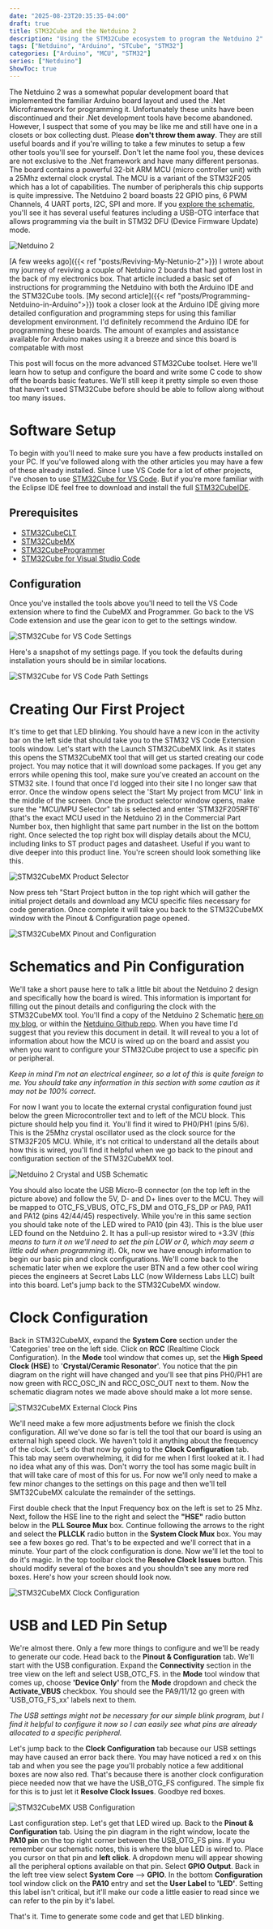 ```yaml
---
date: "2025-08-23T20:35:35-04:00"
draft: true
title: STM32Cube and the Netduino 2
description: "Using the STM32Cube ecosystem to program the Netduino 2"
tags: ["Netduino", "Arduino", "STCube", "STM32"]
categories: ["Arduino", "MCU", "STM32"]
series: ["Netduino"]
ShowToc: true
---
```


The Netduino 2 was a somewhat popular development board that implemented the familiar Arduino board layout and used the .Net Microframework for programming it.  Unfortunately these units have been discontinued and their .Net development tools have become abandoned.  However, I suspect that some of you may be like me and still have one in a closets or box collecting dust.  Please **don't throw them away**.  They are still useful boards and if you're willing to take a few minutes to setup a few other tools you'll see for yourself.  Don't let the name fool you, these devices are not exclusive to the .Net framework and have many different personas.  The board contains a powerful 32-bit ARM MCU (micro controller unit) with a 25Mhz external clock crystal.  The MCU is a variant of the STM32F205 which has a lot of capabilities.  The number of peripherals this chip supports is quite impressive.  The Netduino 2 board boasts 22 GPIO pins, 6 PWM Channels, 4 UART ports, I2C, SPI and more.  If you [explore the schematic](/Schematic_N2_20Dec16.pdf), you'll see it has several useful features including a USB-OTG interface that allows programming via the built in STM32 DFU (Device Firmware Update) mode.

![Netduino 2](/Netduino2.jpg)

[A few weeks ago]({{< ref "posts/Reviving-My-Netunio-2">}}) I wrote about my journey of reviving a couple of Netduino 2 boards that had gotten lost in the back of my electronics box.  That article included a basic set of instructions for programming the Netduino with both the Arduino IDE and the STM32Cube tools.  [My second article]({{< ref "posts/Programming-Netduino-in-Arduino">}}) took a closer look at the Arduino IDE giving more detailed configuration and programming steps for using this familiar development environment.  I'd definitely recommend the Arduino IDE for programming these boards.  The amount of examples and assistance available for Arduino makes using it a breeze and since this board is compatable with most 

This post will focus on the more advanced STM32Cube toolset.  Here we'll learn how to setup and configure the board and write some C code to show off the boards basic features.  We'll still keep it pretty simple so even those that haven't used STM32Cube before should be able to follow along without too many issues.

# Software Setup

To begin with you'll need to make sure you have a few products installed on your PC.  If you've followed along with the other articles you may have a few of these already installed.  Since I use VS Code for a lot of other projects, I've chosen to use [STM32Cube for VS Code](https://www.st.com/content/st_com/en/stm32-mcu-developer-zone/software-development-tools/stm32cubevscode.html).  But if you're more familiar with the Eclipse IDE feel free to download and install the full [STM32CubeIDE](https://www.st.com/en/development-tools/stm32cubeide.html).

## Prerequisites

* [STM32CubeCLT](https://www.st.com/en/development-tools/stm32cubeclt.html)
* [STM32CubeMX](https://www.st.com/en/development-tools/stm32cubemx.html)
* [STM32CubeProgrammer](https://www.st.com/en/development-tools/stm32cubeprog.html)
* [STM32Cube for Visual Studio Code](https://marketplace.visualstudio.com/items?itemName=stmicroelectronics.stm32-vscode-extension&ssr=false#overview)

## Configuration
Once you've installed the tools above you'll need to tell the VS Code extension where to find the CubeMX and Programmer.  Go back to the VS Code extension and use the gear icon to get to the settings window.

![STM32Cube for VS Code Settings](/STM32CubeforVSCodeSettings.png)

Here's a snapshot of my settings page.  If you took the defaults during installation yours should be in similar locations.

![STM32Cube for VS Code Path Settings](/STM32CubeforVSCodePathSettings.png)


# Creating Our First Project

It's time to get that LED blinking.  You should have a new icon in the activity bar on the left side that should take you to the STM32 VS Code Extension tools window.  Let's start with the Launch STM32CubeMX link.  As it states this opens the STM32CubeMX tool that will get us started creating our code project.  You may notice that it will download some packages.  If you get any errors while opening this tool, make sure you've created an account on the STM32 site.  I found that once I'd logged into their site I no longer saw that error.  Once the window opens select the 'Start My project from MCU' link in the middle of the screen.  Once the product selector window opens, make sure the "MCU/MPU Selector" tab is selected and enter 'STM32F205RFT6' (that's the exact MCU used in the Netduino 2) in the Commercial Part Number box, then highlight that same part number in the list on the bottom right.  Once selected the top right box will display details about the MCU, including links to ST product pages and datasheet.  Useful if you want to dive deeper into this product line.  You're screen should look something like this.

![STM32CubeMX Product Selector](/STM32CubeMXProductSelector.png)

Now press teh "Start Project button in the top right which will gather the initial project details and download any MCU specific files necessary for code generation.  Once complete it will take you back to the STM32CubeMX window with the Pinout & Configuration page opened.

![STM32CubeMX Pinout and Configuration](/STM32CubeMXPinoutAndConfiguration.png)

# Schematics and Pin Configuration

We'll take a short pause here to talk a little bit about the Netduino 2 design and specifically how the board is wired.   This information is important for filling out the pinout details and configuring the clock with the STM32CubeMX tool.  You'll find a copy of the Netduino 2 Schematic [here on my blog](/Schematic_N2_20Dec16.pdf), or within the [Netduino Github repo](https://github.com/WildernessLabs/Netduino_Hardware/blob/main/N2/N2_20Dec16.pdf).  When you have time I'd suggest that you review this document in detail.  It will reveal to you a lot of information about how the MCU is wired up on the board and assist you when you want to configure your STM32Cube project to use a specific pin or peripheral.

*Keep in mind I'm not an electrical engineer, so a lot of this is quite foreign to me. You should take any information in this section with some caution as it may not be 100% correct.*

For now I want you to locate the external crystal configuration found just below the green Microcontroller text and to left of the MCU block.  This picture should help you find it.  You'll find it wired to PH0/PH1 (pins 5/6).  This is the 25Mhz crystal oscillator used as the clock source for the STM32F205 MCU.  While, it's not critical to understand all the details about how this is wired, you'll find it helpful when we go back to the pinout and configuration section of the STM32CubeMX tool.  

![Netduino 2 Crystal and USB Schematic](/Netduino2SchematicUSBConnectors.png)

You should also locate the USB Micro-B connector (on the top left in the picture above) and follow the 5V, D- and D+ lines over to the MCU.  They will be mapped to OTC_FS_VBUS, OTC_FS_DM and OTG_FS_DP or PA9, PA11 and PA12 (pins 42/44/45) respectively.  While you're in this same section you should take note of the LED wired to PA10 (pin 43).  This is the blue user LED found on the Netduino 2.  It has a pull-up resistor wired to +3.3V (*this means to turn it on we'll need to set the pin LOW or 0, which may seem a little odd when programming it*). Ok, now we have enough information to begin our basic pin and clock configurations.  We'll come back to the schematic later when we explore the user BTN and a few other cool wiring pieces the engineers at Secret Labs LLC (now Wilderness Labs LLC) built into this board.  Let's jump back to the STM32CubeMX window.

# Clock Configuration

Back in STM32CubeMX, expand the **System Core** section under the 'Categories' tree on the left side.  Click on **RCC** (Realtime Clock Configuration).  In the **Mode** tool window that comes up, set the **High Speed Clock (HSE)** to '**Crystal/Ceramic Resonator**'.  You notice that the pin diagram on the right will have changed and you'll see that pins PH0/PH1 are now green with RCC_OSC_IN and RCC_OSC_OUT next to them.  Now the schematic diagram notes we made above should make a lot more sense.  

![STM32CubeMX External Clock Pins](/STM32CubeMXExternalClockPins.png)

We'll need make a few more adjustments before we finish the clock configuration.  All we've done so far is tell the tool that our board is using an external high speed clock.  We haven't told it anything about the frequency of the clock.  Let's do that now by going to the **Clock Configuration** tab.  This tab may seem overwhelming, it did for me when I first looked at it.  I had no idea what any of this was.  Don't worry the tool has some magic built in that will take care of most of this for us.  For now we'll only need to make a few minor changes to the settings on this page and then we'll tell SMT32CubeMX calculate the remainder of the settings.  

First double check that the Input Frequency box on the left is set to 25 Mhz.  Next, follow the HSE line to the right and select the **"HSE"** radio button below in the **PLL Source Mux** box.  Continue following the arrows to the right and select the **PLLCLK** radio button in the **System Clock Mux** box.  You may see a few boxes go red.  That's to be expected and we'll correct that in a minute.  Your part of the clock configuration is done.  Now we'll let the tool to do it's magic.  In the top toolbar clock the **Resolve Clock Issues** button.  This should modify several of the boxes and you shouldn't see any more red boxes.  Here's how your screen should look now.

![STM32CubeMX Clock Configuration](/STM32CubeMXClockConfiguration.png)

# USB and LED Pin Setup

We're almost there.  Only a few more things to configure and we'll be ready to generate our code.  Head back to the **Pinout & Configuration** tab.  We'll start with the USB configuration.  Expand the **Connectivity** section in the tree view on the left and select USB_OTC_FS.  in the **Mode** tool window that comes up, choose **'Device Only'** from the **Mode** dropdown and check the **Activate_VBUS** checkbox.  You should see the PA9/11/12 go green with 'USB_OTG_FS_xx' labels next to them. 

*The USB settings might not be necessary for our simple blink program, but I find it helpful to configure it now so I can easily see what pins are already allocated to a specific peripheral.*

Let's jump back to the **Clock Configuration** tab because our USB settings may have caused an error back there.  You may have noticed a red x on this tab and when you see the page you'll probably notice a few additional boxes are now also red.  That's because there is another clock configuration piece needed now that we have the USB_OTG_FS configured.  The simple fix for this is to just let it **Resolve Clock Issues**.  Goodbye red boxes.

![STM32CubeMX USB Configuration]()

Last configuration step.  Let's get that LED wired up.  Back to the **Pinout & Configuration** tab.  Using the pin diagram in the right window, locate the **PA10 pin** on the top right corner between the USB_OTG_FS pins.  If you remember our schematic notes, this is where the blue LED is wired to.  Place you cursor on that pin and **left click**.  A dropdown menu will appear showing all the peripheral options available on that pin.  Select **GPIO Output**.  Back in the left tree view select **System Core** --> **GPIO**.  In the bottom **Configuration** tool window click on the **PA10** entry and set the **User Label** to **'LED'**.  Setting this label isn't critical, but it'll make our code a little easier to read since we can refer to the pin by it's label.



That's it.  Time to generate some code and get that LED blinking.

